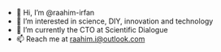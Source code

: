 - 👋 Hi, I’m @raahim-irfan
- 👀 I’m interested in science, DIY, innovation and technology
- 👀 I’m currently the CTO at Scientific Dialogue
- 📫 Reach me at raahim.i@outlook.com

<!---
raahim-irfan/raahim-irfan is a ✨ special ✨ repository because its `README.md` (this file) appears on your GitHub profile.
You can click the Preview link to take a look at your changes.
--->
